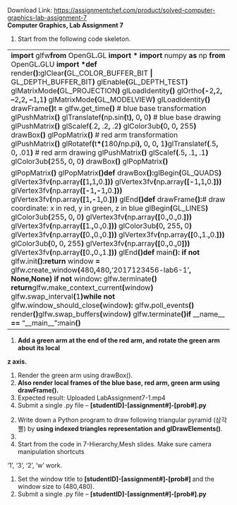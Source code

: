 Download Link: https://assignmentchef.com/product/solved-computer-graphics-lab-assignment-7
<br>
<strong>Computer Graphics, Lab Assignment 7 </strong>




<ol>

 <li>Start from the following code skeleton.</li>

</ol>

<table width="548">

 <tbody>

  <tr>

   <td width="548"><strong>import</strong> glfw<strong>from</strong> OpenGL<strong>.</strong>GL <strong>import</strong> <strong>*</strong> <strong>import</strong> numpy <strong>as</strong> np <strong>from</strong> OpenGL<strong>.</strong>GLU <strong>import</strong> <strong>*</strong><strong>def</strong> render<strong>():</strong>glClear<strong>(</strong>GL_COLOR_BUFFER_BIT <strong>|</strong> GL_DEPTH_BUFFER_BIT<strong>)</strong>     glEnable<strong>(</strong>GL_DEPTH_TEST<strong>)</strong> glMatrixMode<strong>(</strong>GL_PROJECTION<strong>)</strong>     glLoadIdentity<strong>()</strong>     glOrtho<strong>(-</strong>2<strong>,</strong>2<strong>,</strong> <strong>–</strong>2<strong>,</strong>2<strong>,</strong> <strong>–</strong>1<strong>,</strong>1<strong>)</strong> glMatrixMode<strong>(</strong>GL_MODELVIEW<strong>)</strong>     glLoadIdentity<strong>()</strong> drawFrame<strong>()</strong>t <strong>=</strong> glfw<strong>.</strong>get_time<strong>()</strong> # blue base transformation     glPushMatrix<strong>()</strong>     glTranslatef<strong>(</strong>np<strong>.</strong>sin<strong>(</strong>t<strong>),</strong> 0<strong>,</strong> 0<strong>)</strong> # blue base drawing     glPushMatrix<strong>()</strong>     glScalef<strong>(</strong>.2<strong>,</strong> .2<strong>,</strong> .2<strong>)</strong>     glColor3ub<strong>(</strong>0<strong>,</strong> 0<strong>,</strong> 255<strong>)</strong>     drawBox<strong>()</strong>     glPopMatrix<strong>()</strong> # red arm transformation     glPushMatrix<strong>()</strong> glRotatef<strong>(</strong>t<strong>*(</strong>180<strong>/</strong>np<strong>.</strong>pi<strong>),</strong> 0<strong>,</strong> 0<strong>,</strong> 1<strong>)</strong>glTranslatef<strong>(</strong>.5<strong>,</strong> 0<strong>,</strong> .01<strong>)</strong> # red arm drawing     glPushMatrix<strong>()</strong>     glScalef<strong>(</strong>.5<strong>,</strong> .1<strong>,</strong> .1<strong>)</strong>     glColor3ub<strong>(</strong>255<strong>,</strong> 0<strong>,</strong> 0<strong>)</strong>     drawBox<strong>()</strong>     glPopMatrix<strong>()</strong></td>

  </tr>

  <tr>

   <td width="548">     glPopMatrix<strong>()</strong>     glPopMatrix<strong>()</strong><strong>def</strong> drawBox<strong>():</strong>glBegin<strong>(</strong>GL_QUADS<strong>)</strong>     glVertex3fv<strong>(</strong>np<strong>.</strong>array<strong>([</strong>1<strong>,</strong>1<strong>,</strong>0.<strong>]))</strong>     glVertex3fv<strong>(</strong>np<strong>.</strong>array<strong>([-</strong>1<strong>,</strong>1<strong>,</strong>0.<strong>]))</strong>     glVertex3fv<strong>(</strong>np<strong>.</strong>array<strong>([-</strong>1<strong>,-</strong>1<strong>,</strong>0.<strong>]))</strong>     glVertex3fv<strong>(</strong>np<strong>.</strong>array<strong>([</strong>1<strong>,-</strong>1<strong>,</strong>0.<strong>]))</strong>     glEnd<strong>()</strong><strong>def</strong> drawFrame<strong>():</strong># draw coordinate: x in red, y in green, z in blue     glBegin<strong>(</strong>GL_LINES<strong>)</strong>     glColor3ub<strong>(</strong>255<strong>,</strong> 0<strong>,</strong> 0<strong>)</strong>     glVertex3fv<strong>(</strong>np<strong>.</strong>array<strong>([</strong>0.<strong>,</strong>0.<strong>,</strong>0.<strong>]))</strong>     glVertex3fv<strong>(</strong>np<strong>.</strong>array<strong>([</strong>1.<strong>,</strong>0.<strong>,</strong>0.<strong>]))</strong>     glColor3ub<strong>(</strong>0<strong>,</strong> 255<strong>,</strong> 0<strong>)</strong>     glVertex3fv<strong>(</strong>np<strong>.</strong>array<strong>([</strong>0.<strong>,</strong>0.<strong>,</strong>0.<strong>]))</strong>     glVertex3fv<strong>(</strong>np<strong>.</strong>array<strong>([</strong>0.<strong>,</strong>1.<strong>,</strong>0.<strong>]))</strong>     glColor3ub<strong>(</strong>0<strong>,</strong> 0<strong>,</strong> 255<strong>)</strong>     glVertex3fv<strong>(</strong>np<strong>.</strong>array<strong>([</strong>0.<strong>,</strong>0.<strong>,</strong>0<strong>]))</strong>     glVertex3fv<strong>(</strong>np<strong>.</strong>array<strong>([</strong>0.<strong>,</strong>0.<strong>,</strong>1.<strong>]))</strong>     glEnd<strong>()</strong><strong>def</strong> main<strong>():</strong>     <strong>if</strong> <strong>not</strong> glfw<strong>.</strong>init<strong>():</strong><strong>return</strong>     window <strong>=</strong> glfw<strong>.</strong>create_window<strong>(</strong>480<strong>,</strong>480<strong>,</strong>‘2017123456-lab6-1’<strong>,</strong> <strong>None</strong><strong>,</strong><strong>None</strong><strong>)</strong>     <strong>if</strong> <strong>not</strong> window<strong>:</strong>         glfw<strong>.</strong>terminate<strong>()</strong>         <strong>return</strong>glfw<strong>.</strong>make_context_current<strong>(</strong>window<strong>)</strong>     glfw<strong>.</strong>swap_interval<strong>(</strong>1<strong>)</strong><strong>while</strong> <strong>not</strong> glfw<strong>.</strong>window_should_close<strong>(</strong>window<strong>):</strong>         glfw<strong>.</strong>poll_events<strong>()</strong>         render<strong>()</strong>glfw<strong>.</strong>swap_buffers<strong>(</strong>window<strong>)</strong> glfw<strong>.</strong>terminate<strong>()</strong><strong>if</strong> __name__ <strong>==</strong> “__main__”<strong>:</strong>main<strong>()</strong></td>

  </tr>

 </tbody>

</table>

<ol>

 <li><strong>Add a green arm at the end of the red arm, and rotate the green arm about its local </strong></li>

</ol>

<strong>z axis. </strong>

<ol>

 <li>Render the green arm using drawBox().</li>

 <li><strong>Also render local frames of the blue base, red arm, green arm using drawFrame(). </strong></li>

 <li>Expected result: Uploaded LabAssignment7-1.mp4</li>

 <li>Submit a single .py file – <strong>[studentID]-[assignment#]-[prob#].py</strong></li>

</ol>










<ol start="2">

 <li>Write down a Python program to draw following triangular pyramid (삼각뿔) by <strong>using indexed triangles representation and glDrawElements()</strong>.</li>

 <li></li>

 <li>Start from the code in 7-Hierarchy,Mesh slides. Make sure camera manipulation shortcuts</li>

</ol>

‘1’, ‘3’, ‘2’, ‘w’ work.

<ol>

 <li>Set the window title to <strong>[studentID]-[assignment#]-[prob#] </strong>and the window size to (480,480).</li>

 <li>Submit a single .py file – <strong>[studentID]-[assignment#]-[prob#].py</strong></li>

</ol>